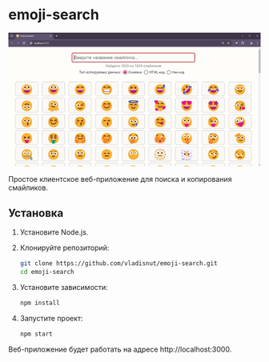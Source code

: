 # emoji-search

![Скриншот](./assets/images/screenshot.jpg)

Простое клиентское веб-приложение для поиска и копирования смайликов.

## Установка

1. Установите Node.js.

2. Клонируйте репозиторий:  

    ```bash
    git clone https://github.com/vladisnut/emoji-search.git
    cd emoji-search
    ```

3. Установите зависимости:

    ```bash
    npm install
    ```

4. Запустите проект:

    ```bash
    npm start
    ```

Веб-приложение будет работать на адресе http://localhost:3000.
